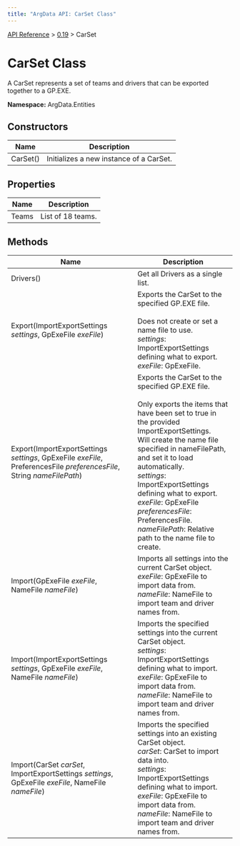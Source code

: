 ```yaml
---
title: "ArgData API: CarSet Class"
---
```


[API Reference](/argdata/api) &gt; [0.19](/argdata/api/0.19) &gt; CarSet

# CarSet Class

A CarSet represents a set of teams and drivers that can be exported together to a GP.EXE.

**Namespace:** ArgData.Entities

## Constructors

<table class="table table-bordered table-striped ">
<thead>
  <tr>
    <th>Name</th>
    <th>Description</th>
  </tr>
</thead>
<tbody>
  <tr>
    <td>CarSet()</td>
    <td>Initializes a new instance of a CarSet.</td>
  </tr>
</tbody>
</table>


## Properties

<table class="table table-bordered table-striped ">
<thead>
  <tr>
    <th>Name</th>
    <th>Description</th>
  </tr>
</thead>
<tbody>
  <tr>
    <td>Teams</td>
    <td>List of 18 teams.</td>
  </tr>
</tbody>
</table>


## Methods

<table class="table table-bordered table-striped ">
<thead>
  <tr>
    <th>Name</th>
    <th>Description</th>
  </tr>
</thead>
<tbody>
  <tr>
    <td>Drivers()</td>
    <td>Get all Drivers as a single list.</td>
  </tr>
  <tr>
    <td>Export(ImportExportSettings <em>settings</em>, GpExeFile <em>exeFile</em>)</td>
    <td>Exports the CarSet to the specified GP.EXE file.<br /><br />Does not create or set a name file to use.<br /><em>settings</em>: ImportExportSettings defining what to export.<br /><em>exeFile</em>: GpExeFile.<br /></td>
  </tr>
  <tr>
    <td>Export(ImportExportSettings <em>settings</em>, GpExeFile <em>exeFile</em>, PreferencesFile <em>preferencesFile</em>, String <em>nameFilePath</em>)</td>
    <td>Exports the CarSet to the specified GP.EXE file.<br /><br />Only exports the items that have been set to true in the provided ImportExportSettings.<br />Will create the name file specified in nameFilePath, and set it to load automatically.<br /><em>settings</em>: ImportExportSettings defining what to export.<br /><em>exeFile</em>: GpExeFile<br /><em>preferencesFile</em>: PreferencesFile.<br /><em>nameFilePath</em>: Relative path to the name file to create.<br /></td>
  </tr>
  <tr>
    <td>Import(GpExeFile <em>exeFile</em>, NameFile <em>nameFile</em>)</td>
    <td>Imports all settings into the current CarSet object.<br /><em>exeFile</em>: GpExeFile to import data from.<br /><em>nameFile</em>: NameFile to import team and driver names from.<br /></td>
  </tr>
  <tr>
    <td>Import(ImportExportSettings <em>settings</em>, GpExeFile <em>exeFile</em>, NameFile <em>nameFile</em>)</td>
    <td>Imports the specified settings into the current CarSet object.<br /><em>settings</em>: ImportExportSettings defining what to import.<br /><em>exeFile</em>: GpExeFile to import data from.<br /><em>nameFile</em>: NameFile to import team and driver names from.<br /></td>
  </tr>
  <tr>
    <td>Import(CarSet <em>carSet</em>, ImportExportSettings <em>settings</em>, GpExeFile <em>exeFile</em>, NameFile <em>nameFile</em>)</td>
    <td>Imports the specified settings into an existing CarSet object.<br /><em>carSet</em>: CarSet to import data into.<br /><em>settings</em>: ImportExportSettings defining what to import.<br /><em>exeFile</em>: GpExeFile to import data from.<br /><em>nameFile</em>: NameFile to import team and driver names from.<br /></td>
  </tr>
</tbody>
</table>


